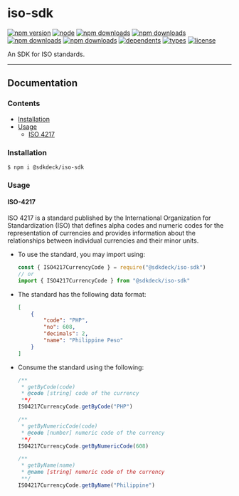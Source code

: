 # iso-sdk

[![npm version](https://badgen.net/npm/v/@sdkdeck/iso-sdk/latest)](https://www.npmjs.com/package/@sdkdeck/iso-sdk)
[![node](https://badgen.net/npm/node/@sdkdeck/iso-sdk/latest)](https://www.npmjs.com/package/@sdkdeck/iso-sdk)
[![npm downloads](https://badgen.net/npm/dw/@sdkdeck/iso-sdk/latest)](https://www.npmjs.com/package/@sdkdeck/iso-sdk)
[![npm downloads](https://badgen.net/npm/dm/@sdkdeck/iso-sdk/latest)](https://www.npmjs.com/package/@sdkdeck/iso-sdk)
[![npm downloads](https://badgen.net/npm/dy/@sdkdeck/iso-sdk/latest)](https://www.npmjs.com/package/@sdkdeck/iso-sdk)
[![npm downloads](https://badgen.net/npm/dt/@sdkdeck/iso-sdk/latest)](https://www.npmjs.com/package/@sdkdeck/iso-sdk)
[![dependents](https://badgen.net/npm/dependents/@sdkdeck/iso-sdk/latest)](https://www.npmjs.com/package/@sdkdeck/iso-sdk)
[![types](https://badgen.net/npm/types/@sdkdeck/iso-sdk/latest)](https://www.npmjs.com/package/@sdkdeck/iso-sdk)
[![license](https://badgen.net/npm/license/@sdkdeck/iso-sdk/latest)](https://www.npmjs.com/package/@sdkdeck/iso-sdk)

An SDK for ISO standards.

---

## Documentation

### Contents

- [Installation](#installation)
- [Usage](#usage)
  - [ISO 4217](#iso-4217)

### Installation

```
$ npm i @sdkdeck/iso-sdk
```

### Usage

#### ISO-4217

ISO 4217 is a standard published by the International Organization for Standardization (ISO) that defines alpha codes and numeric codes for the representation of currencies and provides information about the relationships between individual currencies and their minor units.

- To use the standard, you may import using:

    ```js
    const { ISO4217CurrencyCode } = require("@sdkdeck/iso-sdk")
    // or
    import { ISO4217CurrencyCode } from "@sdkdeck/iso-sdk"
    ```

- The standard has the following data format:

    ```json
    [
        {
            "code": "PHP",
            "no": 608,
            "decimals": 2,
            "name": "Philippine Peso"
        }
    ]
    ```

- Consume the standard using the following:

    ```js
    /**
     * getByCode(code)
     * @code [string] code of the currency
     **/
    ISO4217CurrencyCode.getByCode("PHP")

    /**
     * getByNumericCode(code)
     * @code [number] numeric code of the currency
     **/
    ISO4217CurrencyCode.getByNumericCode(608)

    /**
     * getByName(name)
     * @name [string] numeric code of the currency
     **/
    ISO4217CurrencyCode.getByName("Philippine")
    ```